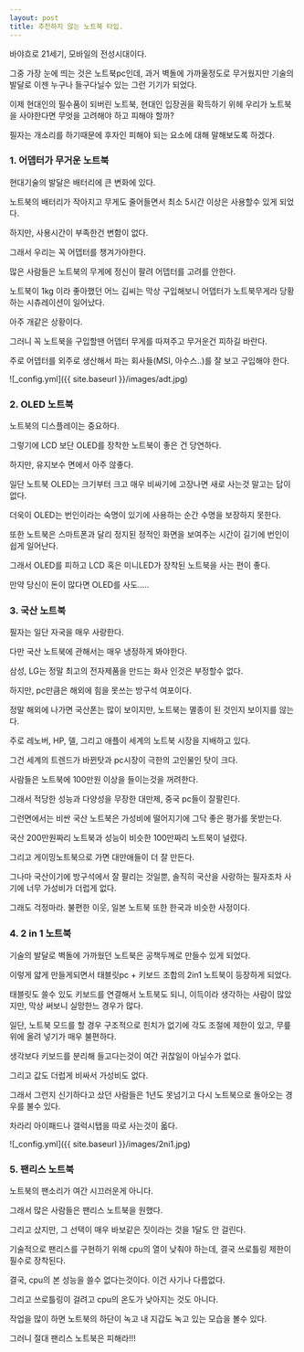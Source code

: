 ```yaml
---
layout: post
title: 추천하지 않는 노트북 타입.
---
```


바야흐로 21세기, 모바일의 전성시대이다.

그중 가장 눈에 띄는 것은 노트북pc인데, 과거 벽돌에 가까울정도로 무거웠지만 기술의 발달로 이젠 누구나 들구다닐수 있는 그런 기기가 되었다.

이제 현대인의 필수품이 되버린 노트북, 현대인 입장권을 확득하기 위헤 우리가 노트북을 사야한다면 무엇을 고려해야 하고 피해야 할까?

필자는 개소리를 하기때문에 후자인 피해야 되는 요소에 대해 말해보도록 하겠다. 




<h3>1. 어뎁터가 무거운 노트북</h3>

현대기술의 발달은 배터리에 큰 변화에 있다.

노트북의 배터리가 작아지고 무게도 줄어들면서 최소 5시간 이상은 사용할수 있게 되었다.

하지만, 사용시간이 부족한건 변함이 없다.

그래서 우리는 꼭 어뎁터를 챙겨가야한다.

많은 사람들은 노트북의 무게에 정신이 팔려 어뎁터를 고려를 안한다.

노트북이 1kg 이라 좋아했던 어느 김씨는 막상 구입해보니 어뎁터가 노트북무게라 당황하는 시츄레이션이 일어났다.

아주 개같은 상황이다.

그러니 꼭 노트북을 구입할땐 어뎁터 무게를 따져주고 무거운건 피하길 바란다.

주로 어뎁터를 외주로 생산해서 파는 회사들(MSI, 아수스..)를 잘 보고 구입해야 한다. 

![_config.yml]({{ site.baseurl }}/images/adt.jpg)




<h3>2. OLED 노트북</h3>

노트북의 디스플레이는 중요하다. 

그렇기에 LCD 보단 OLED를 장착한 노트북이 좋은 건 당연하다.

하지만, 유지보수 면에서 아주 않좋다.

일단 노트북 OLED는 크기부터 크고 매우 비싸기에 고장나면 새로 사는것 말고는 답이 없다. 

더욱이 OLED는 번인이라는 숙명이 있기에 사용하는 순간 수명을 보장하지 못한다.

또한 노트북은 스마트폰과 달리 정지된 정적인 화면을 보여주는 시간이 길기에 번인이 쉽게 일어난다.  

그래서 OLED를 피하고 LCD 혹은 미니LED가 장착된 노트북을 사는 편이 좋다.

만약 당신이 돈이 많다면 OLED를 사도.....




<h3>3. 국산 노트북</h3>

필자는 일단 자국을 매우 사랑한다.

다만 국산 노트북에 관해서는 매우 냉정하게 봐야한다.

삼성, LG는 정말 최고의 전자제품을 만드는 화사 인것은 부정할수 없다.

하지만, pc만큼은 해외에 힘을 못쓰는 방구석 여포이다.

정말 해외에 나가면 국산폰는 많이 보이지만, 노트북는 멸종이 된 것인지 보이지를 않는다.

주로 레노버, HP, 델, 그리고 애플이 세계의 노트북 시장을 지배하고 있다.

그건 세계의 트렌드가 바뀐탓과 pc시장이 극한의 고인물인 탓이 크다.

사람들은 노트북에 100만원 이상을 들이는것을 꺼려한다.

그래서 적당한 성능과 다양성을 무장한 대만제, 중국 pc들이 잘팔린다.

그런면에서는 비싼 국산 노트북은 가성비에 떨어지기에 그닥 좋은 평가를 못받는다.

국산 200만원짜리 노트북과 성능이 비슷한 100만짜리 노트북이 널렸다.

그리고 게이밍노트북으로 가면 대만애들이 더 잘 만든다.

그나마 국산이기에 방구석에서 잘 팔리는 것일뿐, 솔직히 국산을 사랑하는 필자조차 사기에 너무 가성비가 더럽게 없다.

그래도 걱정마라. 불편한 이웃, 일본 노트북 또한 한국과 비슷한 사정이다.




<h3>4. 2 in 1 노트북</h3>

기술의 발달로 벽돌에 가까웠던 노트북은 공책두께로 만들수 있게 되었다.

이렇게 얇게 만들게되면서 태블릿pc + 키보드 조합의 2in1 노트북이 등장하게 되었다.

태블릿도 쓸수 있도 키보드를 연결해서 노트북도 되니, 이득이라 생각하는 사람이 많았지만, 막상 써보니 실망한느 경우가 많다.

일단, 노트북 모드를 할 경우 구조적으로 힌치가 없기에 각도 조절에 제한이 있고, 무릎위에 올려 넣기가 매우 불편하다.

생각보다 키보드를 분리해 들고다는것이 여간 귀찮일이 아닐수가 없다.

그리고 값도 더럽게 비싸서 가성비도 없다. 

그래서 그런지 신기하다고 샀던 사람들은 1년도 못넘기고 다시 노트북으로 돌아오는 경우를 불수 있다.   

차라리 아이패드나 갤럭시탭을 따로 사는것이 옯다.

![_config.yml]({{ site.baseurl }}/images/2ni1.jpg)




<h3>5. 팬리스 노트북</h3>

노트북의 팬소리가 여간 시끄러운게 아니다.

그래서 많은 사람들은 팬리스 노트북을 원했다.

그리고 샀지만, 그 선택이 매우 바보같은 짓이라는 것을 1달도 안 걸린다.

기술적으로 팬리스를 구현하기 위해 cpu의 열이 낮춰야 하는데, 결국 쓰로틀링 제한이 필수로 장착된다.

결국, cpu의 본 성능을 쓸수 없다는것이다. 이건 사기나 다름없다.

그리고 쓰로틀링이 걸려고 cpu의 온도가 낮아지는 것도 아니다.

작업을 많이 하면 노트북의 하단이 녹고 내 지갑도 녹고 있는 모습을 볼수 있다.

그러니 절대 팬리스 노트북은 피해라!!!

